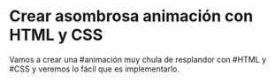 # Crear asombrosa animación con HTML y CSS
 Vamos a crear una #animación muy chula de resplandor con #HTML y #CSS  y veremos lo fácil que es implementarlo.
